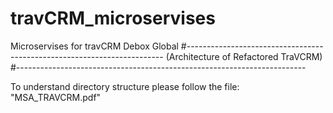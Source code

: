 
# travCRM_microservises
Microservises for travCRM Debox Global
#------------------------------------------------------------------------
(Architecture of Refactored TraVCRM)
#------------------------------------------------------------------------

To understand directory structure please follow the file: "MSA_TRAVCRM.pdf"


